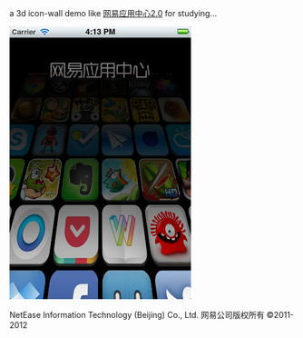 a 3d icon-wall demo like [网易应用中心2.0](https://itunes.apple.com/cn/app/wang-yi-ying-yong-zhong-xin/id450133667?mt=8) for studying...

![screen_shot](https://github.com/RoCry/3D-Icon-wall/blob/master/3d_icon_wall_screen_shot.png)

NetEase Information Technology (Beijing) Co., Ltd.
网易公司版权所有 ©2011-2012

